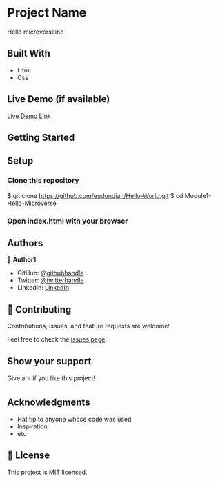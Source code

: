 # Project Name
Hello microverseinc

## Built With
- Html 
- Css

## Live Demo (if available)

[Live Demo Link](https://eudondian.github.io/Hello-World/)

## Getting Started

## Setup

### Clone this repository

$ git clone https://github.com/eudondian/Hello-World.git
$ cd Module1-Hello-Microverse

### Open index.html with your browser


## Authors

👤 **Author1**

- GitHub: [@githubhandle](https://github.com/eudondian)
- Twitter: [@twitterhandle](https://twitter.com/eudondian)
- LinkedIn: [LinkedIn](https://www.linkedin.com/in/esther-udondian-186849119/)

## 🤝 Contributing

Contributions, issues, and feature requests are welcome!

Feel free to check the [issues page](../../issues/).

## Show your support

Give a ⭐️ if you like this project!

## Acknowledgments

- Hat tip to anyone whose code was used
- Inspiration
- etc

## 📝 License

This project is [MIT](./MIT.md) licensed.

